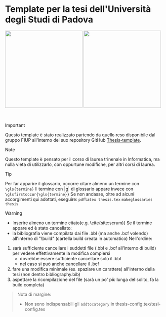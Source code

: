 # Template per la tesi dell'Università degli Studi di Padova

<p align="center">
  <img width="250" src="rsc/logo_unipd_white.png#gh-dark-mode-only">
  <img width="250" src="rsc/logo_unipd.png#gh-light-mode-only">
</p>

</br>

> [!IMPORTANT]
> Questo template è stato realizzato partendo da quello reso disponibile dal gruppo FIUP all'interno del suo repository GitHub [Thesis-template](https://github.com/FIUP/Thesis-template).

> [!NOTE]
> Questo template è pensato per il corso di laurea trinenale in Informatica, ma nulla vieta di utilizzarlo, con oppurtune modifiche, per altri corsi di laurea.

> [!TIP]
> Per far apparire il glossario, occorre citare almeno un termine con ```\gls{termine}```
> Il termine con |g| di glossario appare invece con  ```\glsfirstoccur{\gls{termine}}```
> Se non andasse, oltre ad alcuni accorgimenti qui adottati, eseguire:
> ``` pdflatex thesis.tex ```
> ``` makeglossaries thesis ```

> [!WARNING]
> - Inserire almeno un termine citato(e.g. \cite{site:scrum})
> Se il termine appare ed è stato cancellato:
> - la bibliografia viene compilata dai file .bbl (ma anche .bcf volendo) all'interno di "\build" (cartella build creata in automatico)
> Nell'ordine:
> 1) sarà sufficiente cancellare i suddetti file (.bbl e .bcf all'interno di build) per vedere effettivamente la modifica compiersi
>    - dovrebbe essere sufficiente cancellare solo il .bbl
>    - nel caso si può anche cancellare il .bcf
> 2) fare una modifica minimale (es. spaziare un carattere) all'interno della tesi (non dentro bibliography.bib)
> 3) aspettare la ricompilazione del file (sarà un po' più lunga del solito, fa la build completa)

> Nota di margine:
> - Non sono indispensabili gli ``` addtocategory ``` in thesis-config.tex/tesi-config.tex

